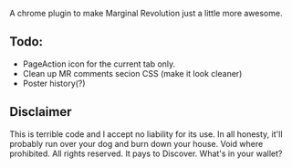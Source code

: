 A chrome plugin to make Marginal Revolution just a little more awesome.

## Todo:

* PageAction icon for the current tab only.
* Clean up MR comments secion CSS (make it look cleaner)
* Poster history(?)

## Disclaimer

This is terrible code and I accept no liability for its use. In all honesty,
it'll probably run over your dog and burn down your house. Void where
prohibited. All rights reserved. It pays to Discover. What's in your wallet?
